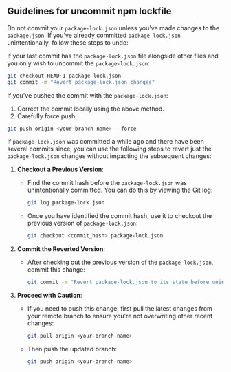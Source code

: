 ## Guidelines for uncommit npm lockfile

Do not commit your `package-lock.json` unless you've made changes to the `package.json`. If you've already committed `package-lock.json` unintentionally, follow these steps to undo:

If your last commit has the `package-lock.json` file alongside other files and you only wish to uncommit the `package-lock.json`:

```bash
git checkout HEAD~1 package-lock.json
git commit -m "Revert package-lock.json changes"
```

If you've pushed the commit with the `package-lock.json`:

1. Correct the commit locally using the above method.
2. Carefully force push:

```bash
git push origin <your-branch-name> --force
```

If `package-lock.json` was committed a while ago and there have been several commits since, you can use the following steps to revert just the `package-lock.json` changes without impacting the subsequent changes:

1. **Checkout a Previous Version**:

    - Find the commit hash before the `package-lock.json` was unintentionally committed. You can do this by viewing the Git log:
        ```bash
        git log package-lock.json
        ```
    - Once you have identified the commit hash, use it to checkout the previous version of `package-lock.json`:
        ```bash
        git checkout <commit_hash> package-lock.json
        ```

2. **Commit the Reverted Version**:

    - After checking out the previous version of the `package-lock.json`, commit this change:
        ```bash
        git commit -m "Revert package-lock.json to its state before unintended changes"
        ```

3. **Proceed with Caution**:
    - If you need to push this change, first pull the latest changes from your remote branch to ensure you're not overwriting other recent changes:
        ```bash
        git pull origin <your-branch-name>
        ```
    - Then push the updated branch:
        ```bash
        git push origin <your-branch-name>
        ```
